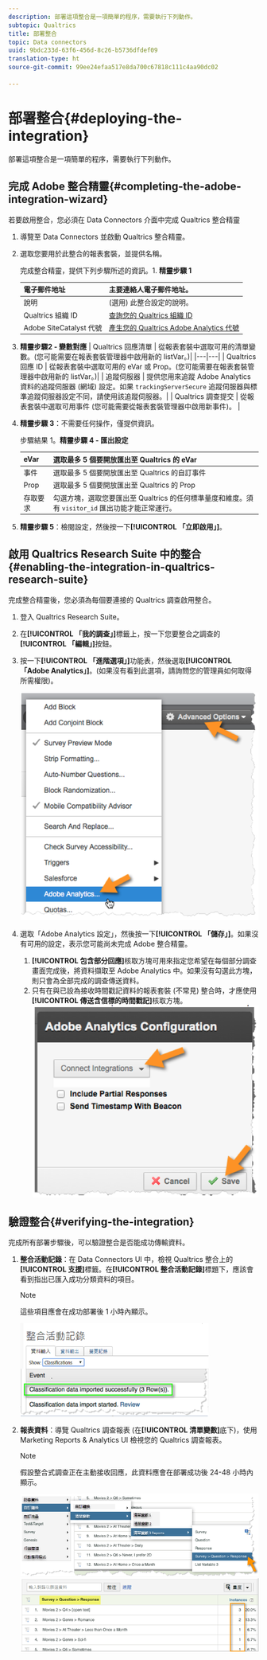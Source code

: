 ```yaml
---
description: 部署這項整合是一項簡單的程序，需要執行下列動作。
subtopic: Qualtrics
title: 部署整合
topic: Data connectors
uuid: 9bdc233d-63f6-456d-8c26-b5736dfdef09
translation-type: ht
source-git-commit: 99ee24efaa517e8da700c67818c111c4aa90dc02

---
```



# 部署整合{#deploying-the-integration}

部署這項整合是一項簡單的程序，需要執行下列動作。

## 完成 Adobe 整合精靈{#completing-the-adobe-integration-wizard}

若要啟用整合，您必須在 Data Connectors 介面中完成 Qualtrics 整合精靈

1. 導覽至 Data Connectors 並啟動 Qualtrics 整合精靈。
1. 選取您要用於此整合的報表套裝，並提供名稱。

   完成整合精靈，提供下列步驟所述的資訊。1. **精靈步驟 1**

   | 電子郵件地址 | 主要連絡人電子郵件地址。 |
   |---|---|
   | 說明 | (選用) 此整合設定的說明。 |
   | Qualtrics 組織 ID | [查詢您的 Qualtrics 組織 ID](../qualtrics-overview/qualtrics-org-id.md) |
   | Adobe SiteCatalyst 代號 | [產生您的 Qualtrics Adobe Analytics 代號](../qualtrics-overview/qualtrics-token.md) |

1. **精靈步驟2 - 變數對應**
|  Qualtrics 回應清單  | 從報表套裝中選取可用的清單變數。(您可能需要在報表套裝管理器中啟用新的 listVar。)|
|---|---|
|  Qualtrics 回應 ID  | 從報表套裝中選取可用的 eVar 或 Prop。(您可能需要在報表套裝管理器中啟用新的 listVar。)|
|  追蹤伺服器  | 提供您用來追蹤 Adobe Analytics 資料的追蹤伺服器 (網域) 設定。如果 `trackingServerSecure` 追蹤伺服器與標準追蹤伺服器設定不同，請使用該追蹤伺服器。|
|  Qualtrics 調查提交  | 從報表套裝中選取可用事件 (您可能需要從報表套裝管理器中啟用新事件)。  |

1. **精靈步驟 3**：不需要任何操作，僅提供資訊。

   步驟結果 1。**精靈步驟 4 - 匯出設定**

   | eVar | 選取最多 5 個要開放匯出至 Qualtrics 的 eVar |
   |---|---|
   | 事件 | 選取最多 5 個要開放匯出至 Qualtrics 的自訂事件 |
   | Prop | 選取最多 5 個要開放匯出至 Qualtrics 的 Prop |
   | 存取要求 | 勾選方塊，選取您要匯出至 Qualtrics 的任何標準量度和維度。須有 `visitor_id` 匯出功能才能正常運行。 |

1. **精靈步驟 5**：檢閱設定，然後按一下&#x200B;**[!UICONTROL 「立即啟用」]**。

## 啟用 Qualtrics Research Suite 中的整合{#enabling-the-integration-in-qualtrics-research-suite}

完成整合精靈後，您必須為每個要連接的 Qualtrics 調查啟用整合。

1. 登入 Qualtrics Research Suite。
1. 在&#x200B;**[!UICONTROL 「我的調查」]**&#x200B;標籤上，按一下您要整合之調查的&#x200B;**[!UICONTROL 「編輯」]**&#x200B;按鈕。
1. 按一下&#x200B;**[!UICONTROL 「進階選項」]**&#x200B;功能表，然後選取&#x200B;**[!UICONTROL 「Adobe Analytics」]**。(如果沒有看到此選項，請詢問您的管理員如何取得所需權限)。

   ![](assets/advanced_options.png)

1. 選取「Adobe Analytics 設定」，然後按一下&#x200B;**[!UICONTROL 「儲存」]**。如果沒有可用的設定，表示您可能尚未完成 Adobe 整合精靈。
   1. **[!UICONTROL 包含部分回應]**&#x200B;核取方塊可用來指定您希望在每個部分調查畫面完成後，將資料擷取至 Adobe Analytics 中。如果沒有勾選此方塊，則只會為全部完成的調查傳送資料。
   1. 只有在與已設為接收時間戳記資料的報表套裝 (不常見) 整合時，才應使用&#x200B;**[!UICONTROL 傳送含信標的時間戳記]**&#x200B;核取方塊。
   ![](assets/integration_config.png)

## 驗證整合{#verifying-the-integration}

完成所有部署步驟後，可以驗證整合是否能成功傳輸資料。

1. **整合活動記錄**：在 Data Connectors UI 中，檢視 Qualtrics 整合上的&#x200B;**[!UICONTROL 支援]**&#x200B;標籤。在&#x200B;**[!UICONTROL 整合活動記錄]**&#x200B;標題下，應該會看到指出已匯入成功分類資料的項目。

   >[!NOTE]
   >
   >這些項目應會在成功部署後 1 小時內顯示。

   ![](assets/verify-1.png)

1. **報表資料**：導覽 Qualtrics 調查報表 (在&#x200B;**[!UICONTROL 清單變數]**&#x200B;底下)，使用 Marketing Reports &amp; Analytics UI 檢視您的 Qualtrics 調查報表。

   >[!NOTE]
   >
   >假設整合式調查正在主動接收回應，此資料應會在部署成功後 24-48 小時內顯示。

   ![](assets/verify-2.png) ![](assets/verify-3.png)


